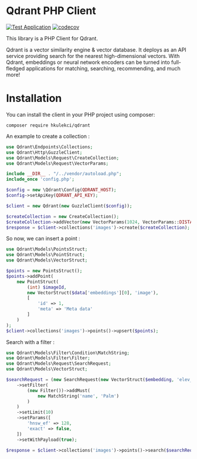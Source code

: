 # Qdrant PHP Client

[![Test Application](https://github.com/hkulekci/qdrant-php/actions/workflows/test.yaml/badge.svg)](https://github.com/hkulekci/qdrant-php/actions/workflows/test.yaml) [![codecov](https://codecov.io/github/hkulekci/qdrant-php/branch/main/graph/badge.svg?token=5K8FAI0C9B)](https://codecov.io/github/hkulekci/qdrant-php)

This library is a PHP Client for Qdrant.  

Qdrant is a vector similarity engine & vector database. It deploys as an API service providing search for the nearest 
high-dimensional vectors. With Qdrant, embeddings or neural network encoders can be turned into full-fledged 
applications for matching, searching, recommending, and much more!

# Installation

You can install the client in your PHP project using composer:

```shell
composer require hkulekci/qdrant
```

An example to create a collection :

```php
use Qdrant\Endpoints\Collections;
use Qdrant\Http\GuzzleClient;
use Qdrant\Models\Request\CreateCollection;
use Qdrant\Models\Request\VectorParams;

include __DIR__ . "/../vendor/autoload.php";
include_once 'config.php';

$config = new \Qdrant\Config(QDRANT_HOST);
$config->setApiKey(QDRANT_API_KEY);

$client = new Qdrant(new GuzzleClient($config));

$createCollection = new CreateCollection();
$createCollection->addVector(new VectorParams(1024, VectorParams::DISTANCE_COSINE), 'image');
$response = $client->collections('images')->create($createCollection);
```

So now, we can insert a point : 

```php
use Qdrant\Models\PointsStruct;
use Qdrant\Models\PointStruct;
use Qdrant\Models\VectorStruct;

$points = new PointsStruct();
$points->addPoint(
    new PointStruct(
        (int) $imageId,
        new VectorStruct($data['embeddings'][0], 'image'),
        [
            'id' => 1,
            'meta' => 'Meta data'
        ]
    )
);
$client->collections('images')->points()->upsert($points);
```

Search with a filter :

```php
use Qdrant\Models\Filter\Condition\MatchString;
use Qdrant\Models\Filter\Filter;
use Qdrant\Models\Request\SearchRequest;
use Qdrant\Models\VectorStruct;

$searchRequest = (new SearchRequest(new VectorStruct($embedding, 'elev_pitch')))
    ->setFilter(
        (new Filter())->addMust(
            new MatchString('name', 'Palm')
        )
    )
    ->setLimit(10)
    ->setParams([
        'hnsw_ef' => 128,
        'exact' => false,
    ])
    ->setWithPayload(true);

$response = $client->collections('images')->points()->search($searchRequest);
```
